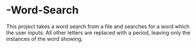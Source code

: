 # -Word-Search
This project takes a word search from a file and searches for a word which the user inputs.  All other letters are replaced with a period, leaving only the instances of the word showing.
